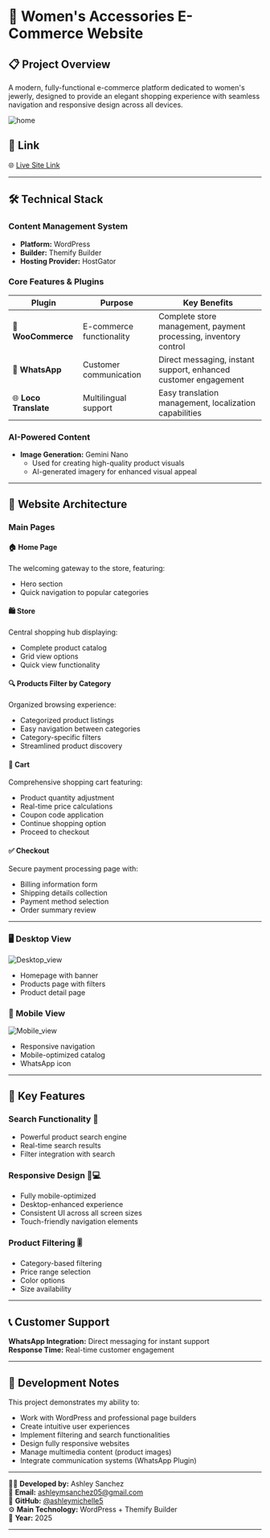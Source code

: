 #  💍 Women's Accessories E-Commerce Website

## 📋 Project Overview

A modern, fully-functional e-commerce platform dedicated to women's jewerly, designed to provide an elegant shopping experience with seamless navigation and responsive design across all devices.

![home](./images/home.png)

## 🔗 Link

🌐 [Live Site Link](https://marycoral.com.co/)

---

## 🛠️ Technical Stack

### **Content Management System**
- **Platform:** WordPress
- **Builder:** Themify Builder
- **Hosting Provider:** HostGator

### **Core Features & Plugins**

| Plugin | Purpose | Key Benefits |
|--------|---------|--------------|
| 🛒 **WooCommerce** | E-commerce functionality | Complete store management, payment processing, inventory control |
| 💬 **WhatsApp** | Customer communication | Direct messaging, instant support, enhanced customer engagement |
| 🌐 **Loco Translate** | Multilingual support | Easy translation management, localization capabilities |

### **AI-Powered Content**
- **Image Generation:** Gemini Nano
  - Used for creating high-quality product visuals
  - AI-generated imagery for enhanced visual appeal

---

## 📱 Website Architecture

### **Main Pages**

#### 🏠 **Home Page**
The welcoming gateway to the store, featuring:
- Hero section 
- Quick navigation to popular categories

#### 🛍️ **Store**
Central shopping hub displaying:
- Complete product catalog
- Grid view options
- Quick view functionality

#### 🔍 **Products Filter by Category**
Organized browsing experience:
- Categorized product listings
- Easy navigation between categories
- Category-specific filters
- Streamlined product discovery

#### 🛒 **Cart**
Comprehensive shopping cart featuring:
- Product quantity adjustment
- Real-time price calculations
- Coupon code application
- Continue shopping option
- Proceed to checkout 

#### ✅ **Checkout**
Secure payment processing page with:
- Billing information form
- Shipping details collection
- Payment method selection
- Order summary review

---

### 🖥️ Desktop View

![Desktop_view](./images/store.png)

- Homepage with  banner
- Products page with filters
- Product detail page


### 📲 Mobile View

![Mobile_view](./images/mobile.png)

- Responsive navigation
- Mobile-optimized catalog
- WhatsApp icon

---

## 🎯 Key Features

### **Search Functionality** 🔎
- Powerful product search engine
- Real-time search results
- Filter integration with search

### **Responsive Design** 📱💻
- Fully mobile-optimized
- Desktop-enhanced experience
- Consistent UI across all screen sizes
- Touch-friendly navigation elements

### **Product Filtering** 🎚️
- Category-based filtering
- Price range selection
- Color options
- Size availability

---

## 📞 Customer Support

**WhatsApp Integration:** Direct messaging for instant support  
**Response Time:** Real-time customer engagement  

---

## 📝 Development Notes

This project demonstrates my ability to:
- Work with WordPress and professional page builders
- Create intuitive user experiences
- Implement filtering and search functionalities
- Design fully responsive websites
- Manage multimedia content (product images)
- Integrate communication systems (WhatsApp Plugin)

---

👨‍💻 **Developed by:** Ashley Sanchez  
📧 **Email:** ashleymsanchez05@gmail.com  
💼 **GitHub:** [@ashleymichelle5](https://github.com/ashleymichelle5)  
⚙️ **Main Technology:** WordPress + Themify Builder  
📅 **Year:** 2025

---